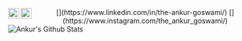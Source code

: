 <center>
[<img align="left" alt="Ankur | LinkedIn" width="22px" src="https://cdn.jsdelivr.net/npm/simple-icons@v3/icons/linkedin.svg" />](https://www.linkedin.com/in/the-ankur-goswami/)
[<img align="left" alt="Ankur | Instagram" width="22px" src="https://cdn.jsdelivr.net/npm/simple-icons@v3/icons/instagram.svg" />](https://www.instagram.com/the_ankur_goswami/)
</center>


<img align="left" alt="Ankur's Github Stats" src="https://github-readme-stats.vercel.app/api?username=TheAnkurGoswami&show_icons=true&hide_border=true" />

